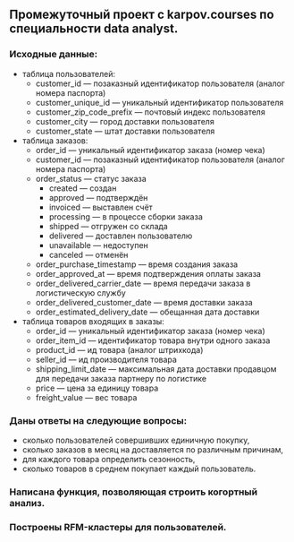 ## Промежуточный проект с karpov.courses по специальности data analyst.
### Исходные данные: 
- таблица пользователей:
  - customer_id — позаказный идентификатор пользователя (аналог номера паспорта)
  - customer_unique_id — уникальный идентификатор пользователя
  - customer_zip_code_prefix — почтовый индекс пользователя
  - customer_city — город доставки пользователя
  - customer_state — штат доставки пользователя
- таблица заказов:
  - order_id — уникальный идентификатор заказа (номер чека)
  - customer_id — позаказный идентификатор пользователя (аналог номера паспорта)
  - order_status — статус заказа
    - created — создан
    - approved — подтверждён
    - invoiced — выставлен счёт
    - processing — в процессе сборки заказа
    - shipped — отгружен со склада
    - delivered — доставлен пользователю
    - unavailable — недоступен
    - canceled — отменён
  - order_purchase_timestamp — время создания заказа
  - order_approved_at — время подтверждения оплаты заказа
  - order_delivered_carrier_date — время передачи заказа в логистическую службу
  - order_delivered_customer_date — время доставки заказа
  - order_estimated_delivery_date — обещанная дата доставки
- таблица товаров входящих в заказы:
  - order_id — уникальный идентификатор заказа (номер чека)
  - order_item_id — идентификатор товара внутри одного заказа
  - product_id — ид товара (аналог штрихкода)
  - seller_id — ид производителя товара
  - shipping_limit_date — максимальная дата доставки продавцом для передачи заказа партнеру по логистике
  - price — цена за единицу товара
  - freight_value — вес товара

### Даны ответы на следующие вопросы:
  - сколько пользователей совершивших единичную покупку, 
  - сколько заказов в месяц на доставляется по различным причинам, 
  - для каждого товара определить сезонность, 
  - сколько товаров в среднем покупает каждый пользователь. 

### Написана функция, позволяющая строить когортный анализ.
### Построены RFM-кластеры для пользователей.
